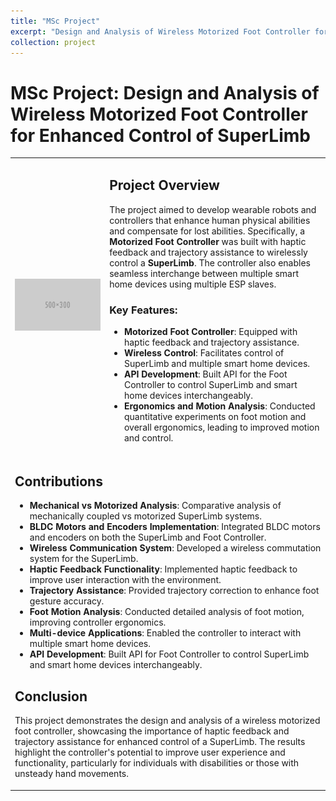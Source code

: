 ```yaml
---
title: "MSc Project"
excerpt: "Design and Analysis of Wireless Motorized Foot Controller for enhanced control of SuperLimb <br/><img src='/images/500x300.png'>"
collection: project
---
```


# MSc Project: Design and Analysis of Wireless Motorized Foot Controller for Enhanced Control of SuperLimb


<table>
  <tr>
    <td style="width: 30%;">
      <img src='/images/500x300.png' alt='Project Image' style="width: 100%;">
    </td>
    <td style="width: 70%;">
      <h2>Project Overview</h2>
      <p>The project aimed to develop wearable robots and controllers that enhance human physical abilities and compensate for lost abilities. Specifically, a <strong>Motorized Foot Controller</strong> was built with haptic feedback and trajectory assistance to wirelessly control a <strong>SuperLimb</strong>. The controller also enables seamless interchange between multiple smart home devices using multiple ESP slaves.</p>
      <h3>Key Features:</h3>
      <ul>
        <li><strong>Motorized Foot Controller</strong>: Equipped with haptic feedback and trajectory assistance.</li>
        <li><strong>Wireless Control</strong>: Facilitates control of SuperLimb and multiple smart home devices.</li>
        <li><strong>API Development</strong>: Built API for the Foot Controller to control SuperLimb and smart home devices interchangeably.</li>
        <li><strong>Ergonomics and Motion Analysis</strong>: Conducted quantitative experiments on foot motion and overall ergonomics, leading to improved motion and control.</li>
      </ul>
    </td>
  </tr>
  <tr>
    <td colspan="2">
      <h2>Contributions</h2>
      <ul>
        <li><strong>Mechanical vs Motorized Analysis</strong>: Comparative analysis of mechanically coupled vs motorized SuperLimb systems.</li>
        <li><strong>BLDC Motors and Encoders Implementation</strong>: Integrated BLDC motors and encoders on both the SuperLimb and Foot Controller.</li>
        <li><strong>Wireless Communication System</strong>: Developed a wireless commutation system for the SuperLimb.</li>
        <li><strong>Haptic Feedback Functionality</strong>: Implemented haptic feedback to improve user interaction with the environment.</li>
        <li><strong>Trajectory Assistance</strong>: Provided trajectory correction to enhance foot gesture accuracy.</li>
        <li><strong>Foot Motion Analysis</strong>: Conducted detailed analysis of foot motion, improving controller ergonomics.</li>
        <li><strong>Multi-device Applications</strong>: Enabled the controller to interact with multiple smart home devices.</li>
        <li><strong>API Development</strong>: Built API for Foot Controller to control SuperLimb and smart home devices interchangeably.</li>
      </ul>
      <h2>Conclusion</h2>
      <p>This project demonstrates the design and analysis of a wireless motorized foot controller, showcasing the importance of haptic feedback and trajectory assistance for enhanced control of a SuperLimb. The results highlight the controller's potential to improve user experience and functionality, particularly for individuals with disabilities or those with unsteady hand movements.</p>
    </td>
  </tr>
</table>